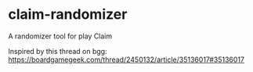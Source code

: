 # claim-randomizer
A randomizer tool for play Claim

Inspired by this thread on bgg: https://boardgamegeek.com/thread/2450132/article/35136017#35136017
